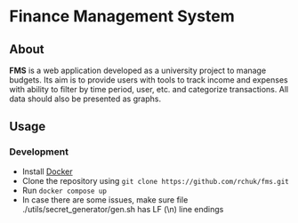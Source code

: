 # Finance Management System

## About

**FMS** is a web application developed as a university project to manage budgets.
Its aim is to provide users with tools to track income and expenses with ability to
filter by time period, user, etc. and categorize transactions. All data should also
be presented as graphs.

## Usage

### Development
- Install [Docker](https://www.docker.com/)
- Clone the repository using `git clone https://github.com/rchuk/fms.git`
- Run `docker compose up`
- In case there are some issues, make sure file ./utils/secret_generator/gen.sh has LF (\n) line endings
